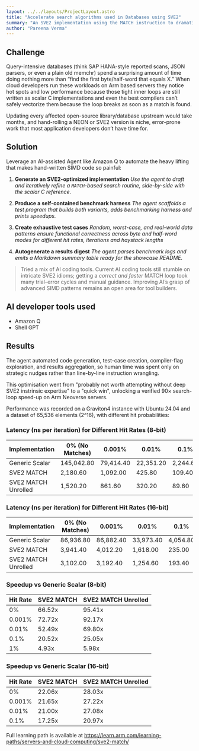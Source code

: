 ```yaml
---
layout: ../../layouts/ProjectLayout.astro
title: "Accelerate search algorithms used in Databases using SVE2"
summary: "An SVE2 implementation using the MATCH instruction to dramatically make search operations in byte and half word arrays faster on Arm servers."
author: "Pareena Verma"
---
```


## Challenge

Query-intensive databases (think SAP HANA-style reported scans, JSON parsers, or even a plain old memchr) spend a surprising amount of time doing nothing more than “find the first byte/half-word that equals X.”
When cloud developers run these workloads on Arm based servers they notice hot spots and low performance because those tight inner loops are still written as scalar C implementations and even the best compilers can’t safely vectorize them because the loop breaks as soon as a match is found. 

Updating every affected open-source library/database upstream would take months, and hand-rolling a NEON or SVE2 version is niche, error-prone work that most application developers don’t have time for. 

## Solution

Leverage an AI-assisted Agent like Amazon Q to automate the heavy lifting that makes hand-written SIMD code so painful:

1. **Generate an SVE2-optimized implementation**
   *Use the agent to draft and iteratively refine a `MATCH`-based search routine, side-by-side with the scalar C reference.*

2. **Produce a self-contained benchmark harness**
   *The agent scaffolds a test program that builds both variants, adds benchmarking harness and prints speedups.*

3. **Create exhaustive test cases**
   *Random, worst-case, and real-world data patterns ensure functional correctness across byte and half-word modes for different hit rates, iterations and haystack lengths*

4. **Autogenerate a results digest**
   *The agent parses benchmark logs and emits a Markdown summary table ready for the showcase README.*

> Tried a mix of AI coding tools. Current AI coding tools still stumble on intricate SVE2 idioms; getting a *correct and faster* MATCH loop took many trial–error cycles and manual guidance. Improving AI’s grasp of advanced SIMD patterns remains an open area for tool builders.

## AI developer tools used

- Amazon Q
- Shell GPT

## Results

The agent automated code generation, test-case creation, compiler-flag exploration, and results aggregation, so human time was spent only on strategic nudges rather than line-by-line instruction wrangling.

This optimisation went from "probably not worth attempting without deep SVE2 instrinsic expertise" to a "quick win", unlocking a verified 90× search-loop speed-up on Arm Neoverse servers.

Performance was recorded on a Graviton4 instance with Ubuntu 24.04 and a dataset of 65,536 elements (2^16), with different hit probabilities:

### Latency (ns per iteration) for Different Hit Rates (8-bit)

| Implementation        | 0% (No Matches) | 0.001%      | 0.01%      | 0.1%      | 1%       |
|-----------------------|-----------------|-------------|------------|-----------|----------|
| Generic Scalar        | 145,042.80      | 79,414.40   | 22,351.20  | 2,244.60  | 332.60   |
| SVE2 MATCH            | 2,180.60        | 1,092.00    | 425.80     | 109.40    | 67.40    |
| SVE2 MATCH Unrolled   | 1,520.20        | 861.60      | 320.20     | 89.60     | 55.60    |

### Latency (ns per iteration) for Different Hit Rates (16-bit)

| Implementation        | 0% (No Matches) | 0.001%     | 0.01%     | 0.1%     | 1%      |
|-----------------------|-----------------|------------|-----------|----------|---------|
| Generic Scalar        | 86,936.80       | 86,882.40  | 33,973.40 | 4,054.80 | 117.60  |
| SVE2 MATCH            | 3,941.40        | 4,012.20   | 1,618.00  | 235.00   | 59.60   |
| SVE2 MATCH Unrolled   | 3,102.00        | 3,192.40   | 1,254.60  | 193.40   | 59.40   |

### Speedup vs Generic Scalar (8-bit)

| Hit Rate | SVE2 MATCH | SVE2 MATCH Unrolled |
|----------|------------|---------------------|
| 0%       | 66.52x     | 95.41x              |
| 0.001%   | 72.72x     | 92.17x              |
| 0.01%    | 52.49x     | 69.80x              |
| 0.1%     | 20.52x     | 25.05x              |
| 1%       | 4.93x      | 5.98x               |

### Speedup vs Generic Scalar (16-bit)

| Hit Rate | SVE2 MATCH | SVE2 MATCH Unrolled |
|----------|------------|---------------------|
| 0%       | 22.06x     | 28.03x              |
| 0.001%   | 21.65x     | 27.22x              |
| 0.01%    | 21.00x     | 27.08x              |
| 0.1%     | 17.25x     | 20.97x              |

Full learning path is available at https://learn.arm.com/learning-paths/servers-and-cloud-computing/sve2-match/

